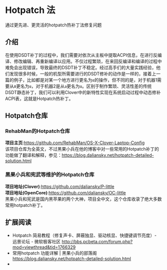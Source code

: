 # Hotpatch 法
通过更先进、更灵活的hotpatch热补丁法修复问题

## 介绍
在使用DSDT补丁的过程中，我们需要对依次从主板中提取ACPI信息，在进行反编译、修改编辑、再重新编译以应用。不仅过程繁琐，在来回反编译和编译的过程中难免会出现错误，导致最终的DSDT补丁不稳定。经过高手们的大量实践经验，他们发现很多时候，一般的机型所需要进行的DSDT修补的动作是一样的，接着上一篇的例子，比如都是对某一个地方进行更名为`α`的操作，但不同的是，对于机器1需要从`A`更名为`α`，对于机器2是从`a`更名为`α`。区别于制作繁琐、灵活性差的传统DSDT静态补丁，我们可以利用Clover中的新特性实现在系统启动过程中动态修补ACPI表，这就是Hotpatch热补丁。

## Hotpatch仓库
### RehabMan的Hotpatch仓库  
**项目主页**:https://github.com/RehabMan/OS-X-Clover-Laptop-Config  
该项目仓库为全英文，不过黑果小兵在他的博客中对一些常用的Hotpatch补丁的功能做了翻译和解释，参见：https://blog.daliansky.net/hotpatch-detailed-solution.html

### 黑果小兵和宪武等维护的Hotpatch仓库
**项目地址(Clover)**:https://github.com/daliansky/P-little  
**项目地址(OpenCore)**:https://github.com/daliansky/OC-little  
黑果小兵和宪武是国内黑苹果的两个大神，项目全中文，这个仓库收录了绝大多数常用hotpatch补丁。




## 扩展阅读
* Hotpatch 简易教程（修复声卡、屏蔽独显、驱动核显、快捷键调节亮度）- 远景论坛 - 微软极客社区
http://bbs.pcbeta.com/forum.php?mod=viewthread&tid=1766329
* 常用hotpatch 功能详解 | 黑果小兵的部落阁
https://blog.daliansky.net/hotpatch-detailed-solution.html
* 